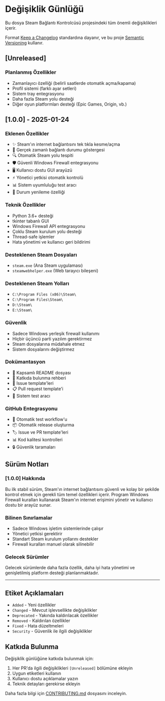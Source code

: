# Değişiklik Günlüğü

Bu dosya Steam Bağlantı Kontrolcüsü projesindeki tüm önemli değişiklikleri içerir.

Format [Keep a Changelog](https://keepachangelog.com/en/1.0.0/) standardına dayanır,
ve bu proje [Semantic Versioning](https://semver.org/spec/v2.0.0.html) kullanır.

## [Unreleased]

### Planlanmış Özellikler
- Zamanlayıcı özelliği (belirli saatlerde otomatik açma/kapama)
- Profil sistemi (farklı ayar setleri)
- Sistem tray entegrasyonu
- Daha fazla Steam yolu desteği
- Diğer oyun platformları desteği (Epic Games, Origin, vb.)

## [1.0.0] - 2025-01-24

### Eklenen Özellikler
- ✨ Steam'ın internet bağlantısını tek tıkla kesme/açma
- 🎯 Gerçek zamanlı bağlantı durumu göstergesi
- 🔍 Otomatik Steam yolu tespiti
- 🛡️ Güvenli Windows Firewall entegrasyonu
- 🖥️ Kullanıcı dostu GUI arayüzü
- ⚡ Yönetici yetkisi otomatik kontrolü
- 📊 Sistem uyumluluğu test aracı
- 🔄 Durum yenileme özelliği

### Teknik Özellikler
- Python 3.6+ desteği
- tkinter tabanlı GUI
- Windows Firewall API entegrasyonu
- Çoklu Steam kurulum yolu desteği
- Thread-safe işlemler
- Hata yönetimi ve kullanıcı geri bildirimi

### Desteklenen Steam Dosyaları
- `steam.exe` (Ana Steam uygulaması)
- `steamwebhelper.exe` (Web tarayıcı bileşeni)

### Desteklenen Steam Yolları
- `C:\Program Files (x86)\Steam\`
- `C:\Program Files\Steam\`
- `D:\Steam\`
- `E:\Steam\`

### Güvenlik
- Sadece Windows yerleşik firewall kullanımı
- Hiçbir üçüncü parti yazılım gerektirmez
- Steam dosyalarına müdahale etmez
- Sistem dosyalarını değiştirmez

### Dokümantasyon
- 📖 Kapsamlı README dosyası
- 🤝 Katkıda bulunma rehberi
- 🐛 Issue template'leri
- 📋 Pull request template'i
- 🔧 Sistem test aracı

### GitHub Entegrasyonu
- 🔄 Otomatik test workflow'u
- 📦 Otomatik release oluşturma
- 🏷️ Issue ve PR template'leri
- 📊 Kod kalitesi kontrolleri
- 🔒 Güvenlik taramaları

## Sürüm Notları

### [1.0.0] Hakkında
Bu ilk stabil sürüm, Steam'ın internet bağlantısını güvenli ve kolay bir şekilde kontrol etmek için gerekli tüm temel özellikleri içerir. Program Windows Firewall kuralları kullanarak Steam'ın internet erişimini yönetir ve kullanıcı dostu bir arayüz sunar.

### Bilinen Sınırlamalar
- Sadece Windows işletim sistemlerinde çalışır
- Yönetici yetkisi gerektirir
- Standart Steam kurulum yollarını destekler
- Firewall kuralları manuel olarak silinebilir

### Gelecek Sürümler
Gelecek sürümlerde daha fazla özellik, daha iyi hata yönetimi ve genişletilmiş platform desteği planlanmaktadır.

---

## Etiket Açıklamaları

- `Added` - Yeni özellikler
- `Changed` - Mevcut işlevsellikte değişiklikler
- `Deprecated` - Yakında kaldırılacak özellikler
- `Removed` - Kaldırılan özellikler
- `Fixed` - Hata düzeltmeleri
- `Security` - Güvenlik ile ilgili değişiklikler

## Katkıda Bulunma

Değişiklik günlüğüne katkıda bulunmak için:
1. Her PR'da ilgili değişiklikleri `[Unreleased]` bölümüne ekleyin
2. Uygun etiketleri kullanın
3. Kullanıcı dostu açıklamalar yazın
4. Teknik detayları gerekirse ekleyin

Daha fazla bilgi için [CONTRIBUTING.md](CONTRIBUTING.md) dosyasını inceleyin.